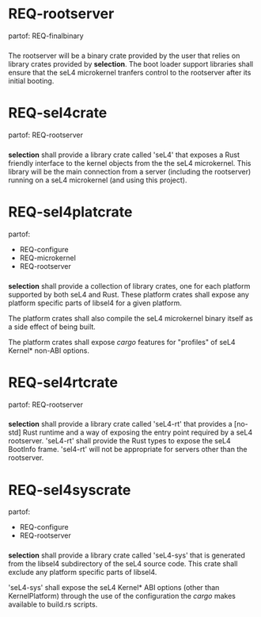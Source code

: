 # REQ-rootserver
partof: REQ-finalbinary
###
The rootserver will be a binary crate provided by the user that relies on library
crates provided by **selection**. The boot loader support libraries shall ensure
that the seL4 microkernel tranfers control to the rootserver after its initial booting.


# REQ-sel4crate
partof: REQ-rootserver
###
**selection** shall provide a library crate called 'seL4' that exposes a Rust
friendly interface to the kernel objects from the the seL4 microkernel. This
library will be the main connection from a server (including the rootserver)
running on a seL4 microkernel (and using this project).


# REQ-sel4platcrate
partof:
- REQ-configure
- REQ-microkernel
- REQ-rootserver
###
**selection** shall provide a collection of library crates, one for each platform 
supported by both seL4 and Rust. These platform crates shall expose any platform
specific parts of libsel4 for a given platform.

The platform crates shall also compile the seL4 microkernel binary itself as a side
effect of being built.

The platform crates shall expose *cargo* features for "profiles" of seL4 Kernel\*
non-ABI options.


# REQ-sel4rtcrate
partof: REQ-rootserver
###
**selection** shall provide a library crate called 'seL4-rt' that provides a
[no-std] Rust runtime and a way of exposing the entry point required by a seL4
rootserver. 'seL4-rt' shall provide the Rust types to expose the seL4 BootInfo
frame. 'sel4-rt' will not be appropriate for servers other than the rootserver.


# REQ-sel4syscrate
partof:
- REQ-configure
- REQ-rootserver
###
**selection** shall provide a library crate called 'seL4-sys' that is generated
from the libsel4 subdirectory of the seL4 source code. This crate shall exclude
any platform specific parts of libsel4.

'seL4-sys' shall expose the seL4 Kernel\* ABI options (other than KernelPlatform)
through the use of the configuration the *cargo* makes available to build.rs scripts.